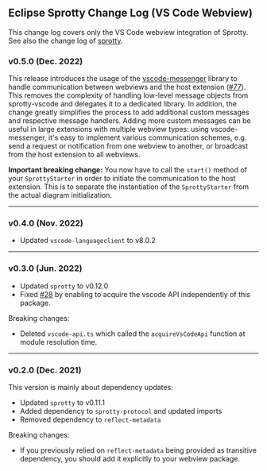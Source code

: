 ## Eclipse Sprotty Change Log (VS Code Webview)

This change log covers only the VS Code webview integration of Sprotty. See also the change log of [sprotty](https://github.com/eclipse/sprotty/blob/master/packages/sprotty/CHANGELOG.md).

### v0.5.0 (Dec. 2022)

This release introduces the usage of the [vscode-messenger](https://github.com/TypeFox/vscode-messenger) library to handle communication between webviews and the host extension ([#77](https://github.com/eclipse/sprotty-vscode/pull/77)). This removes the complexity of handling low-level message objects from sprotty-vscode and delegates it to a dedicated library.
In addition, the change greatly simplifies the process to add additional custom messages and respective message handlers. Adding more custom messages can be useful in large extensions with multiple webview types: using vscode-messenger, it's easy to implement various communication schemes, e.g. send a request or notification from one webview to another, or broadcast from the host extension to all webviews.

**Important breaking change:** You now have to call the `start()` method of your `SprottyStarter` in order to initiate the communication to the host extension. This is to separate the instantiation of the `SprottyStarter` from the actual diagram initialization.

-----

### v0.4.0 (Nov. 2022)

 * Updated `vscode-languageclient` to v8.0.2

-----

### v0.3.0 (Jun. 2022)

 * Updated `sprotty` to v0.12.0
 * Fixed [#28](https://github.com/eclipse/sprotty-vscode/issues/28) by enabling to acquire the vscode API independently of this package.

Breaking changes:
 * Deleted `vscode-api.ts` which called the `acquireVsCodeApi` function at module resolution time.

-----

### v0.2.0 (Dec. 2021)

This version is mainly about dependency updates:
 * Updated `sprotty` to v0.11.1
 * Added dependency to `sprotty-protocol` and updated imports
 * Removed dependency to `reflect-metadata`

Breaking changes:
 * If you previously relied on `reflect-metadata` being provided as transitive dependency, you should add it explicitly to your webview package.
